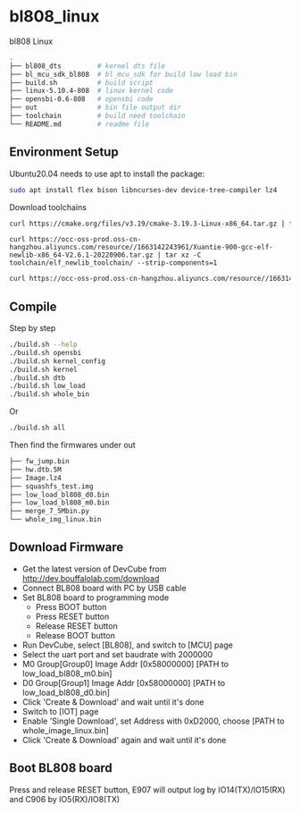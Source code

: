 # bl808_linux

bl808 Linux

```bash
.
├── bl808_dts         # kernel dts file
├── bl_mcu_sdk_bl808  # bl_mcu_sdk for build low load bin
├── build.sh          # build script
├── linux-5.10.4-808  # linux kernel code
├── opensbi-0.6-808   # opensbi code
├── out               # bin file output dir
├── toolchain         # build need toolchain
└── README.md         # readme file
```

## Environment Setup

Ubuntu20.04 needs to use apt to install the package:

```bash
sudo apt install flex bison libncurses-dev device-tree-compiler lz4
```

Download toolchains
```bash
curl https://cmake.org/files/v3.19/cmake-3.19.3-Linux-x86_64.tar.gz | tar xz -C toolchain/cmake/ --strip-components=1
```
```
curl https://occ-oss-prod.oss-cn-hangzhou.aliyuncs.com/resource//1663142243961/Xuantie-900-gcc-elf-newlib-x86_64-V2.6.1-20220906.tar.gz | tar xz -C toolchain/elf_newlib_toolchain/ --strip-components=1
```
```bash
curl https://occ-oss-prod.oss-cn-hangzhou.aliyuncs.com/resource//1663142514282/Xuantie-900-gcc-linux-5.10.4-glibc-x86_64-V2.6.1-20220906.tar.gz | tar xz -C toolchain/linux_toolchain/ --strip-components=1
```

## Compile
Step by step
```bash
./build.sh --help
./build.sh opensbi
./build.sh kernel_config
./build.sh kernel
./build.sh dtb
./build.sh low_load
./build.sh whole_bin
```
Or
```bash
./build.sh all
```
Then find the firmwares under out
```bash
├── fw_jump.bin
├── hw.dtb.5M
├── Image.lz4
├── squashfs_test.img 
├── low_load_bl808_d0.bin 
├── low_load_bl808_m0.bin 
├── merge_7_5Mbin.py
└── whole_img_linux.bin
```

## Download Firmware
- Get the latest version of DevCube from http://dev.bouffalolab.com/download
- Connect BL808 board with PC by USB cable
- Set BL808 board to programming mode
    + Press BOOT button
    + Press RESET button
    + Release RESET button
    + Release BOOT button
- Run DevCube, select [BL808], and switch to [MCU] page
- Select the uart port and set baudrate with 2000000
- M0 Group[Group0] Image Addr [0x58000000] [PATH to low_load_bl808_m0.bin]
- D0 Group[Group1] Image Addr [0x58000000] [PATH to low_load_bl808_d0.bin]
- Click 'Create & Download' and wait until it's done
- Switch to [IOT] page
- Enable 'Single Download', set Address with 0xD2000, choose [PATH to whole_image_linux.bin]
- Click 'Create & Download' again and wait until it's done

## Boot BL808 board
Press and release RESET button, E907 will output log by IO14(TX)/IO15(RX) and C906 by IO5(RX)/IO8(TX)
